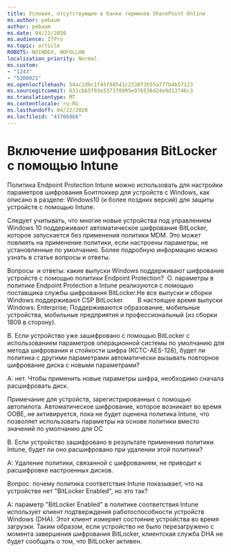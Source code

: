 ```yaml
---
title: Условия, отсутствующие в банке терминов SharePoint Online
ms.author: pebaum
author: pebaum
ms.date: 04/21/2020
ms.audience: ITPro
ms.topic: article
ROBOTS: NOINDEX, NOFOLLOW
localization_priority: Normal
ms.custom:
- "1243"
- "5200021"
ms.openlocfilehash: 54ac2dbc1f45f88541c2338f3b55a777b4b57123
ms.sourcegitcommit: 631cbb5f03e5371f0995e976536d24e9d13746c3
ms.translationtype: MT
ms.contentlocale: ru-RU
ms.lasthandoff: 04/22/2020
ms.locfileid: "43766866"
---
```

# <a name="enabling-bitlocker-encryption-with-intune"></a>Включение шифрования BitLocker с помощью Intune

Политика Endpoint Protection Intune можно использовать для настройки параметров шифрования Боитлоккер для устройств с Windows, как описано в разделе: Windows10 (и более поздних версий) для защиты устройств с помощью Intune.

Следует учитывать, что многие новые устройства под управлением Windows 10 поддерживают автоматическое шифрование BitLocker, которое запускается без применения политики MDM. Это может повлиять на применение политики, если настроены параметры, не установленные по умолчанию. Более подробную информацию можно узнать в статье вопросы и ответы.


Вопросы  и ответы: какие выпуски Windows поддерживают шифрование устройств с помощью политики Endpoint Protection?
 О. параметры в политике Endpoint Protection в Intune реализуются с помощью поставщика службы шифрования BitLocker.Не все выпуски и сборки Windows поддерживают CSP BitLocker. 
      В настоящее время выпуски Windows: Enterprise; Поддерживаются образование, мобильные устройства, мобильные предприятия и профессиональный (из сборки 1809 в сторону).




В. Если устройство уже зашифровано с помощью BitLocker с использованием параметров операционной системы по умолчанию для метода шифрования и стойкости шифра (КСТС-AES-128), будет ли политика с другими параметрами автоматически вызывать повторное шифрование диска с новыми параметрами?

A: нет. Чтобы применить новые параметры шифра, необходимо сначала расшифровать диск.

Примечание для устройств, зарегистрированных с помощью автопилота. Автоматическое шифрование, которое возникает во время OOBE, не активируется, пока не будет оценена политика Intune, что позволяет использовать параметры на основе политики вместо значений по умолчанию для ОС




В. Если устройство зашифровано в результате применения политики Intune, будет ли оно расшифровано при удалении этой политики?

А: Удаление политики, связанной с шифрованием, не приводит к расшифровке настроенных дисков.




Вопрос: почему политика соответствия Intune показывает, что на устройстве нет "BitLocker Enabled", но это так?

A: параметр "BitLocker Enabled" в политике соответствия Intune использует клиент подтверждения работоспособности устройств Windows (DHA). Этот клиент измеряет состояние устройства во время загрузки. Таким образом, если устройство не было перезагружено с момента завершения шифрования BitLocker, клиентская служба DHA не будет сообщать о том, что BitLocker активен.